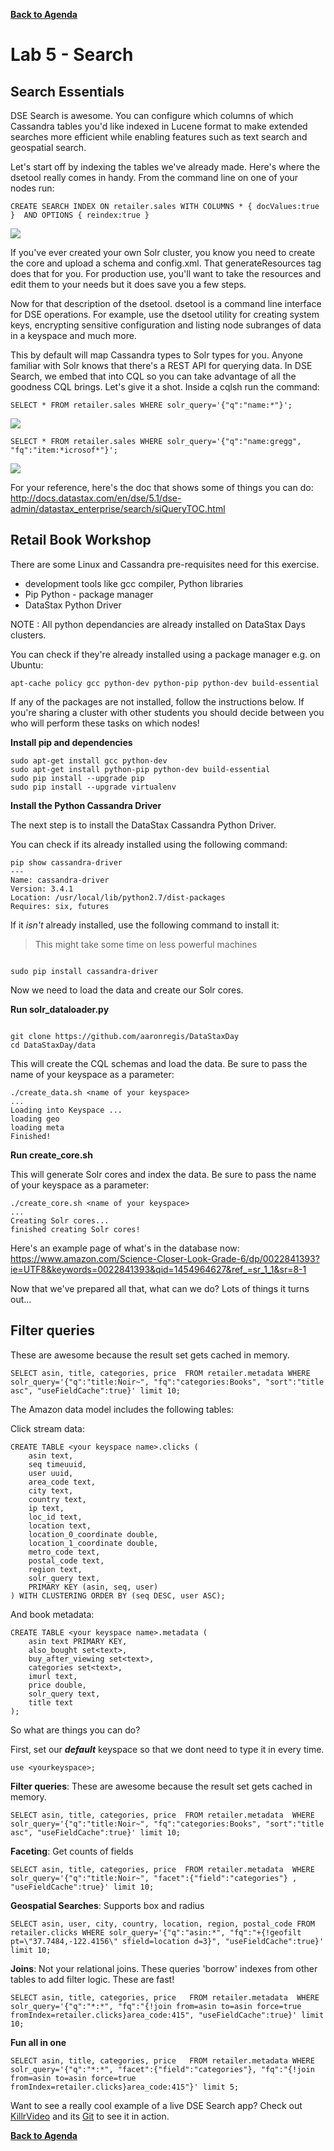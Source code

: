 **[Back to Agenda](./../README.md)**


# Lab 5 - Search

## Search Essentials

DSE Search is awesome. You can configure which columns of which Cassandra tables you'd like indexed in Lucene format to make extended searches more efficient while enabling features such as text search and geospatial search.

Let's start off by indexing the tables we've already made. Here's where the dsetool really comes in handy.  From the command line on one of your nodes run:

```
CREATE SEARCH INDEX ON retailer.sales WITH COLUMNS * { docValues:true }  AND OPTIONS { reindex:true } 
```

![](./img/lab5-1makecore.png)

If you've ever created your own Solr cluster, you know you need to create the core and upload a schema and config.xml. That generateResources tag does that for you. For production use, you'll want to take the resources and edit them to your needs but it does save you a few steps.

Now for that description of the dsetool. dsetool is a command line interface for DSE operations. For example, use the dsetool utility for creating system keys, encrypting sensitive configuration and listing node subranges of data in a keyspace and much more.

This by default will map Cassandra types to Solr types for you. Anyone familiar with Solr knows that there's a REST API for querying data. In DSE Search, we embed that into CQL so you can take advantage of all the goodness CQL brings. Let's give it a shot.  Inside a cqlsh run the command:

```
SELECT * FROM retailer.sales WHERE solr_query='{"q":"name:*"}';
```

![](./img/lab5-2solrselect.png)

```
SELECT * FROM retailer.sales WHERE solr_query='{"q":"name:gregg", "fq":"item:*icrosof*"}';
```

![](./img/lab5-3solrselect.png)

For your reference, here's the doc that shows some of things you can do: http://docs.datastax.com/en/dse/5.1/dse-admin/datastax_enterprise/search/siQueryTOC.html

## Retail Book Workshop

There are some Linux and Cassandra pre-requisites need for this exercise.
* development tools like gcc compiler, Python libraries
* Pip Python - package manager
* DataStax Python Driver

NOTE : All python dependancies are already installed on DataStax Days clusters.

You can check if they're already installed using a package manager e.g. on Ubuntu:
```
apt-cache policy gcc python-dev python-pip python-dev build-essential
```
If any of the packages are not installed, follow the instructions below. If you're sharing a cluster with other students you should decide between you who will perform these tasks on which nodes!

**Install pip and dependencies**

```
sudo apt-get install gcc python-dev
sudo apt-get install python-pip python-dev build-essential
sudo pip install --upgrade pip
sudo pip install --upgrade virtualenv
```

**Install the Python Cassandra Driver**

The next step is to install the DataStax Cassandra Python Driver.

You can check if its already installed using the following command:
```
pip show cassandra-driver
---
Name: cassandra-driver
Version: 3.4.1
Location: /usr/local/lib/python2.7/dist-packages
Requires: six, futures
```
If it *isn't* already installed, use the following command to install it:

>This might take some time on less powerful machines

```

sudo pip install cassandra-driver
```

Now we need to load the data and create our Solr cores.

**Run solr_dataloader.py**

```

git clone https://github.com/aaronregis/DataStaxDay
cd DataStaxDay/data

```

This will create the CQL schemas and load the data. Be sure to pass the name of your keyspace as a parameter:

```
./create_data.sh <name of your keyspace>
...
Loading into Keyspace ...
loading geo
loading meta
Finished!
```

**Run create_core.sh**

This will generate Solr cores and index the data. Be sure to pass the name of your keyspace as a parameter:
```
./create_core.sh <name of your keyspace>
...
Creating Solr cores...
finished creating Solr cores!
```


Here's an example page of what's in the database now:   
 https://www.amazon.com/Science-Closer-Look-Grade-6/dp/0022841393?ie=UTF8&keywords=0022841393&qid=1454964627&ref_=sr_1_1&sr=8-1

Now that we've prepared all that, what can we do?  Lots of things it turns out...

## Filter queries

These are awesome because the result set gets cached in memory.

```
SELECT asin, title, categories, price  FROM retailer.metadata WHERE solr_query='{"q":"title:Noir~", "fq":"categories:Books", "sort":"title asc", "useFieldCache":true}' limit 10;
```


The Amazon data model includes the following tables:


Click stream data:
```
CREATE TABLE <your keyspace name>.clicks (
    asin text,
    seq timeuuid,
    user uuid,
    area_code text,
    city text,
    country text,
    ip text,
    loc_id text,
    location text,
    location_0_coordinate double,
    location_1_coordinate double,
    metro_code text,
    postal_code text,
    region text,
    solr_query text,
    PRIMARY KEY (asin, seq, user)
) WITH CLUSTERING ORDER BY (seq DESC, user ASC);
```
And book metadata:

```
CREATE TABLE <your keyspace name>.metadata (
    asin text PRIMARY KEY,
    also_bought set<text>,
    buy_after_viewing set<text>,
    categories set<text>,
    imurl text,
    price double,
    solr_query text,
    title text
);
```

So what are things you can do?

First, set our ***default*** keyspace so that we dont need to type it in every time.

```
use <yourkeyspace>;
```

**Filter queries**: These are awesome because the result set gets cached in memory.
```
SELECT asin, title, categories, price  FROM retailer.metadata  WHERE solr_query='{"q":"title:Noir~", "fq":"categories:Books", "sort":"title asc", "useFieldCache":true}' limit 10;
```

**Faceting**: Get counts of fields
```
SELECT asin, title, categories, price  FROM retailer.metadata  WHERE solr_query='{"q":"title:Noir~", "facet":{"field":"categories"} , "useFieldCache":true}' limit 10;
```

**Geospatial Searches**: Supports box and radius
```
SELECT asin, user, city, country, location, region, postal_code FROM retailer.clicks WHERE solr_query='{"q":"asin:*", "fq":"+{!geofilt pt=\"37.7484,-122.4156\" sfield=location d=3}", "useFieldCache":true}' limit 10;
```

**Joins**: Not your relational joins. These queries 'borrow' indexes from other tables to add filter logic. These are fast!
```
SELECT asin, title, categories, price   FROM retailer.metadata  WHERE solr_query='{"q":"*:*", "fq":"{!join from=asin to=asin force=true fromIndex=retailer.clicks}area_code:415", "useFieldCache":true}' limit 10;
```

**Fun all in one**
```
SELECT asin, title, categories, price   FROM retailer.metadata WHERE solr_query='{"q":"*:*", "facet":{"field":"categories"}, "fq":"{!join from=asin to=asin force=true fromIndex=retailer.clicks}area_code:415"}' limit 5;
```

Want to see a really cool example of a live DSE Search app? Check out [KillrVideo](http://www.killrvideo.com/) and its [Git](https://github.com/luketillman/killrvideo-csharp) to see it in action.

**[Back to Agenda](./../README.md)**
